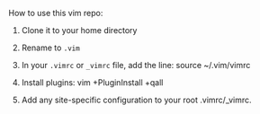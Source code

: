 How to use this vim repo: 

1. Clone it to your home directory

2. Rename to `.vim`

3. In your `.vimrc` or `_vimrc` file, add the line: 
     source ~/.vim/vimrc

4. Install plugins: vim +PluginInstall +qall

5. Add any site-specific configuration to your root .vimrc/_vimrc.



